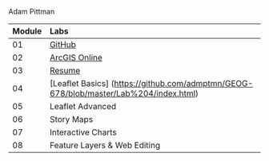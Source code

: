 Adam Pittman

| Module | Labs |
|:-------|:---------|
| 01 | [GitHub](https://github.com/admptmn/GEOG-678)
| 02 | [ArcGIS Online](https://madmapper.maps.arcgis.com/apps/webappviewer/index.html?id=738c734afdae46a59961002823b66e06) |
| 03 | [Resume](https://github.com/admptmn/GEOG-678/blob/master/Lab%203/index.html) |
| 04 | [Leaflet Basics] (https://github.com/admptmn/GEOG-678/blob/master/Lab%204/index.html) |
| 05 | Leaflet Advanced |
| 06 | Story Maps |
| 07 | Interactive Charts |
| 08 | Feature Layers & Web Editing |
